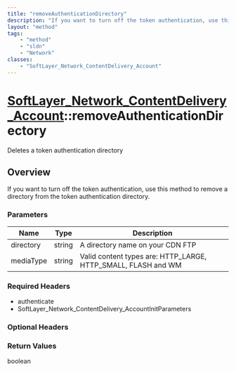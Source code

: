 ```yaml
---
title: "removeAuthenticationDirectory"
description: "If you want to turn off the token authentication, use this method to remove a directory from the token authentication di... "
layout: "method"
tags:
    - "method"
    - "sldn"
    - "Network"
classes:
    - "SoftLayer_Network_ContentDelivery_Account"
---
```

# [SoftLayer_Network_ContentDelivery_Account](/reference/services/SoftLayer_Network_ContentDelivery_Account)::removeAuthenticationDirectory

Deletes a token authentication directory


## Overview 
If you want to turn off the token authentication, use this method to remove a directory from the token authentication directory. 

### Parameters 
|Name | Type | Description |
| --- | --- | --- |
|directory| string| A directory name on your CDN FTP|
|mediaType| string| Valid content types are: HTTP_LARGE, HTTP_SMALL, FLASH and WM|


### Required Headers
* authenticate
* SoftLayer_Network_ContentDelivery_AccountInitParameters

### Optional Headers

### Return Values
boolean

